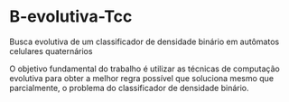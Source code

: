 # B-evolutiva-Tcc
Busca evolutiva de um classificador de densidade binário em autômatos celulares quaternários

O objetivo fundamental do trabalho é utilizar as técnicas de computação evolutiva para obter a melhor regra possível que soluciona mesmo que parcialmente, o problema do classificador de densidade binário.

